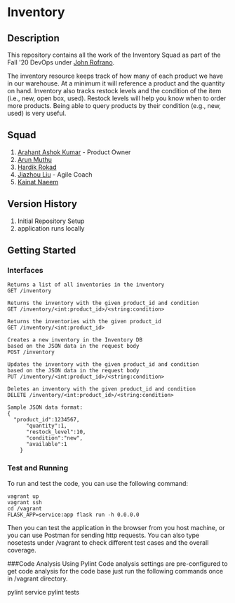 # Inventory 

## Description
This repository contains all the work of the Inventory Squad as part of the Fall '20 DevOps under [John Rofrano](https://github.com/rofrano).

The inventory resource keeps track of how many of each product we have in our warehouse. At a minimum it will reference a product and the quantity on hand. Inventory also tracks restock levels and the condition of the item (i.e., new, open box, used). Restock levels will help you know when to order more products. Being able to query products by their condition (e.g., new, used) is very useful.

## Squad

1. [Arahant Ashok Kumar](https://github.com/arahant) - Product Owner
2. [Arun Muthu](https://github.com/arungithub9)
3. [Hardik Rokad](https://github.com/hardikr586) 
4. [Jiazhou Liu](https://github.com/602071349) - Agile Coach
5. [Kainat Naeem](https://github.com/kainattnaeem)

## Version History

1. Initial Repository Setup
2. application runs locally

## Getting Started

### Interfaces
    Returns a list of all inventories in the inventory
    GET /inventory

    Returns the inventory with the given product_id and condition
    GET /inventory/<int:product_id>/<string:condition>

    Returns the inventories with the given product_id
    GET /inventory/<int:product_id>

    Creates a new inventory in the Inventory DB
    based on the JSON data in the request body 
    POST /inventory

    Updates the inventory with the given product_id and condition
    based on the JSON data in the request body 
    PUT /inventory/<int:product_id>/<string:condition>

    Deletes an inventory with the given product_id and condition
    DELETE /inventory/<int:product_id>/<string:condition>

    Sample JSON data format:
	{
	  "product_id":1234567,
          "quantity":1,
          "restock_level":10,
          "condition":"new",
          "available":1
        }
### Test and Running

To run and test the code, you can use the following command:
```
vagrant up
vagrant ssh
cd /vagrant
FLASK_APP=service:app flask run -h 0.0.0.0
```
Then you can test the application in the browser from you host machine, or you can use Postman for sending http requests. You can also type nosetests under /vagrant to check different test cases and the overall coverage.
    
    
###Code Analysis Using Pylint
Code analysis settings are pre-configured to get code analysis for the code base just run the following commands once in /vagrant directory.

pylint service
pylint tests

    

